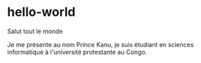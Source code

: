 # hello-world
Salut tout le monde

Je me présente au nom Prince Kanu, je suis étudiant en sciences informatique 
à l'université protestante au Congo. 
